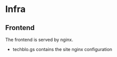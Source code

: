 # Infra

## Frontend

The frontend is served by nginx.

- techblo.gs contains the site nginx configuration

